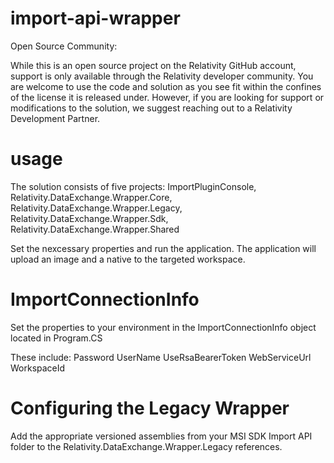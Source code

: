 # import-api-wrapper
Open Source Community:

While this is an open source project on the Relativity GitHub account, support is only available through the Relativity developer community. You are welcome to use the code and solution as you see fit within the confines of the license it is released under. However, if you are looking for support or modifications to the solution, we suggest reaching out to a Relativity Development Partner.

# usage
The solution consists of five projects: ImportPluginConsole, Relativity.DataExchange.Wrapper.Core, Relativity.DataExchange.Wrapper.Legacy, Relativity.DataExchange.Wrapper.Sdk, Relativity.DataExchange.Wrapper.Shared

Set the nexcessary properties and run the application. The application will upload an image and a native to the targeted workspace.

# ImportConnectionInfo

Set the properties to your environment in the ImportConnectionInfo object located in Program.CS

These include: 
  Password 
  UserName 
	UseRsaBearerToken 
	WebServiceUrl 
	WorkspaceId 
  
 # Configuring the Legacy Wrapper
 Add the appropriate versioned assemblies from your MSI SDK Import API folder to the Relativity.DataExchange.Wrapper.Legacy references.
